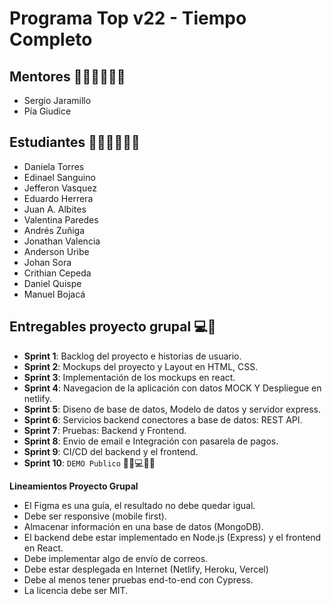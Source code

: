 # Programa Top v22 -  Tiempo Completo

## Mentores 👩🏻‍🏫👨🏼‍🏫
- Sergio Jaramillo
- Pía Giudice

## Estudiantes 👩🏻‍💻🧑🏼‍💻
* Daniela Torres
* Edinael Sanguino
* Jefferon Vasquez
* Eduardo Herrera
* Juan A. Albites
* Valentina Paredes
* Andrés Zuñiga
* Jonathan Valencia
* Anderson Uribe
* Johan Sora
* Crithian Cepeda
* Daniel Quispe
* Manuel Bojacá

## Entregables proyecto grupal 💻🤝

- **Sprint 1**: Backlog del proyecto e historias de usuario.
- **Sprint 2**: Mockups del proyecto y Layout en HTML, CSS.
- **Sprint 3**: Implementación de los mockups en react.
- **Sprint 4**: Navegacion de la aplicación con datos MOCK Y Despliegue en netlify.
- **Sprint 5**: Diseno de base de datos, Modelo de datos y servidor express.
- **Sprint 6**: Servicios backend conectores a base de datos: REST API.
- **Sprint 7**: Pruebas: Backend y Frontend.
- **Sprint 8**: Envio de email e Integración con pasarela de pagos.
- **Sprint 9**: CI/CD del backend y el frontend.
- **Sprint 10**: `DEMO Publico` 🎊🎉💻🎊🎉

**Lineamientos Proyecto Grupal**

- El Figma es una guía, el resultado no debe quedar igual.
- Debe ser responsive (mobile first).
- Almacenar información en una base de datos (MongoDB).
- El backend debe estar implementado en Node.js (Express) y el frontend en React.
- Debe implementar algo de envío de correos.
- Debe estar desplegada en Internet (Netlify, Heroku, Vercel)
- Debe al menos tener pruebas end-to-end con Cypress.
- La licencia debe ser MIT.
